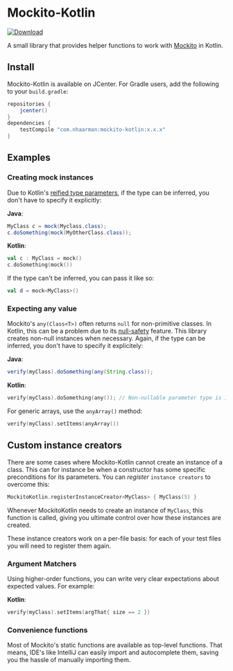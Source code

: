 # Mockito-Kotlin
[ ![Download](https://api.bintray.com/packages/nhaarman/maven/Mockito-Kotlin/images/download.svg) ](https://bintray.com/nhaarman/maven/Mockito-Kotlin/_latestVersion)

A small library that provides helper functions to work with [Mockito](https://github.com/mockito/mockito) in Kotlin.

## Install

Mockito-Kotlin is available on JCenter.
For Gradle users, add the following to your `build.gradle`:

```groovy
repositories {
    jcenter()
}
dependencies {
    testCompile "com.nhaarman:mockito-kotlin:x.x.x"
}
```

## Examples

### Creating mock instances

Due to Kotlin's [reified type parameters](https://kotlinlang.org/docs/reference/inline-functions.html#reified-type-parameters), if the type can be inferred, you don't have to specify it explicitly:

**Java**:
```java
MyClass c = mock(Myclass.class);
c.doSomething(mock(MyOtherClass.class));
```

**Kotlin**:
```kotlin
val c : MyClass = mock()
c.doSomething(mock())
```

If the type can't be inferred, you can pass it like so:

```kotlin
val d = mock<MyClass>()
```


### Expecting any value

Mockito's `any(Class<T>)` often returns `null` for non-primitive classes.
In Kotlin, this can be a problem due to its [null-safety](https://kotlinlang.org/docs/reference/null-safety.html) feature.
This library creates non-null instances when necessary.
Again, if the type can be inferred, you don't have to specify it explicitely:

**Java**:
```java
verify(myClass).doSomething(any(String.class));
```

**Kotlin**:
```kotlin
verify(myClass).doSomething(any()); // Non-nullable parameter type is inferred
```

For generic arrays, use the `anyArray()` method:

```kotlin
verify(myClass).setItems(anyArray())
```

## Custom instance creators

There are some cases where Mockito-Kotlin cannot create an instance of a class. 
This can for instance be when a constructor has some specific preconditions
for its parameters.
You can _register_ `instance creators` to overcome this:

```kotlin
MockitoKotlin.registerInstanceCreator<MyClass> { MyClass(5) }
```

Whenever MockitoKotlin needs to create an instance of `MyClass`, this function is called,
giving you ultimate control over how these instances are created.

These instance creators work on a per-file basis: for each of your test files
you will need to register them again.

### Argument Matchers

Using higher-order functions, you can write very clear expectations about expected values.
For example:

**Kotlin**:
```kotlin
verify(myClass).setItems(argThat{ size == 2 })
```

### Convenience functions

Most of Mockito's static functions are available as top-level functions.
That means, IDE's like IntelliJ can easily import and autocomplete them, saving you the hassle of manually importing them.


